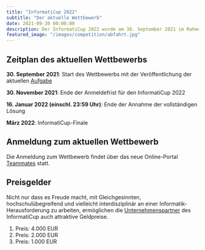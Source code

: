 ```yaml
---
title: "InformatiCup 2022"
subtitle: "Der aktuelle Wettbewerb"
date: 2021-09-30 00:00:00
description: Der InformatiCup 2022 wurde am 30. September 2021 im Rahmen der Jahrestagung der Gesellschaft für Informatik gestartet.
featured_image: "/images/competition/abfahrt.jpg"
---
```


## Zeitplan des aktuellen Wettbewerbs

**30\. September 2021**: Start des Wettbewerbs mit der Veröffentlichung der aktuellen [Aufgabe](/challenges/abfahrt)

**30\. November 2021**: Ende der Anmeldefrist für den InformatiCup 2022

**16\. Januar 2022 (einschl. 23:59 Uhr)**: Ende der Annahme der vollständigen Lösung

**März 2022**: InformatiCup-Finale

## Anmeldung zum aktuellen Wettbewerb

Die Anmeldung zum Wettbewerb findet über das neue Online-Portal [Teammates](https://teams.informaticup.de/) statt.

## Preisgelder

Nicht nur dass es Freude macht, mit Gleichgesinnten, hochschulübegreifend und vielleicht interdisziplinär an einer Informatik-Herausforderung zu arbeiten, ermöglichen die [Unternehmenspartner](/sponsors) des InformatiCup auch attraktive Geldpreise.

1. Preis: 4.000 EUR
2. Preis: 2.000 EUR
3. Preis: 1.000 EUR
